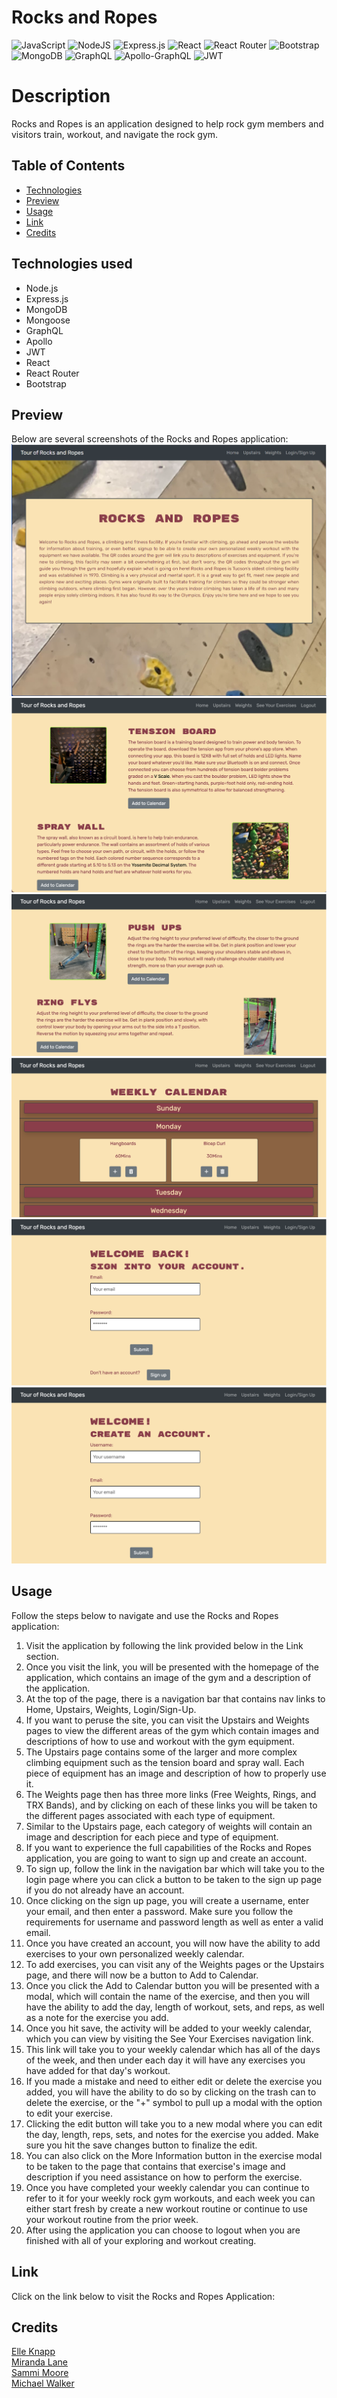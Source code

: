 # Rocks and Ropes
![JavaScript](https://img.shields.io/badge/javascript-%23323330.svg?logo=javascript&logoColor=%23F7DF1E)
![NodeJS](https://img.shields.io/badge/node.js-6DA55F?logo=node.js&logoColor=white)
![Express.js](https://img.shields.io/badge/express.js-%23404d59.svg?logo=express&logoColor=%2361DAFB)
![React](https://img.shields.io/badge/react-%2320232a.svg?logo=react&logoColor=%2361DAFB)
![React Router](https://img.shields.io/badge/React_Router-CA4245?logo=react-router&logoColor=white)
![Bootstrap](https://img.shields.io/badge/bootstrap-%23563D7C.svg?logo=bootstrap&logoColor=white)
![MongoDB](https://img.shields.io/badge/MongoDB-%234ea94b.svg?logo=mongodb&logoColor=white)
![GraphQL](https://img.shields.io/badge/-GraphQL-E10098?logo=graphql&logoColor=white)
![Apollo-GraphQL](https://img.shields.io/badge/-ApolloGraphQL-311C87?&logo=apollo-graphql) 
![JWT](https://img.shields.io/badge/JWT-black?&logo=JSON%20web%20tokens)

# Description
Rocks and Ropes is an application designed to help rock gym members and visitors train, workout, and navigate the rock gym.

## Table of Contents
  * [Technologies](#technologies)
  * [Preview](#preview)
  * [Usage](#usage)
  * [Link](#link)
  * [Credits](#credits)

## Technologies used
- Node.js
- Express.js
- MongoDB
- Mongoose
- GraphQL
- Apollo
- JWT
- React
- React Router
- Bootstrap

## Preview
Below are several screenshots of the Rocks and Ropes application:
![HomePage](client/src/assets/read-img/home.png) 
![Upstairs](client/src/assets/read-img/upstairs.png) 
![Weights](client/src/assets/read-img/weights.png) 
![Calendar](client/src/assets/read-img/calendar.png) 
![Login](client/src/assets/read-img/login.png) 
![SignUp](client/src/assets/read-img/signup.png) 

## Usage
Follow the steps below to navigate and use the Rocks and Ropes application:
1. Visit the application by following the link provided below in the Link section.
2. Once you visit the link, you will be presented with the homepage of the application, which contains an image of the gym and a description of the application.
3. At the top of the page, there is a navigation bar that contains nav links to Home, Upstairs, Weights, Login/Sign-Up.
4. If you want to peruse the site, you can visit the Upstairs and Weights pages to view the different areas of the gym which contain images and descriptions of how to use and workout with the gym equipment.
5. The Upstairs page contains some of the larger and more complex climbing equipment such as the tension board and spray wall. Each piece of equipment has an image and description of how to properly use it.
6. The Weights page then has three more links (Free Weights, Rings, and TRX Bands), and by clicking on each of these links you will be taken to the different pages associated with each type of equipment.
7. Similar to the Upstairs page, each category of weights will contain an image and description for each piece and type of equipment. 
8. If you want to experience the full capabilities of the Rocks and Ropes application, you are going to want to sign up and create an account.
9. To sign up, follow the link in the navigation bar which will take you to the login page where you can click a button to be taken to the sign up page if you do not already have an account.
10. Once clicking on the sign up page, you will create a username, enter your email, and then enter a password. Make sure you follow the requirements for username and password length as well as enter a valid email.
11. Once you have created an account, you will now have the ability to add exercises to your own personalized weekly calendar. 
12. To add exercises, you can visit any of the Weights pages or the Upstairs page, and there will now be a button to Add to Calendar.
13. Once you click the Add to Calendar button you will be presented with a modal, which will contain the name of the exercise, and then you will have the ability to add the day, length of workout, sets, and reps, as well as a note for the exercise you add.
14. Once you hit save, the activity will be added to your weekly calendar, which you can view by visiting the See Your Exercises navigation link.
15. This link will take you to your weekly calendar which has all of the days of the week, and then under each day it will have any exercises you have added for that day's workout.
16. If you made a mistake and need to either edit or delete the exercise you added, you will have the ability to do so by clicking on the trash can to delete the exercise, or the "+" symbol to pull up a modal with the option to edit your exercise.
17. Clicking the edit button will take you to a new modal where you can edit the day, length, reps, sets, and notes for the exercise you added. Make sure you hit the save changes button to finalize the edit.
18. You can also click on the More Information button in the exercise modal to be taken to the page that contains that exercise's image and description if you need assistance on how to perform the exercise. 
19. Once you have completed your weekly calendar you can continue to refer to it for your weekly rock gym workouts, and each week you can either start fresh by create a new workout routine or continue to use your workout routine from the prior week. 
20. After using the application you can choose to logout when you are finished with all of your exploring and workout creating. 

## Link
Click on the link below to visit the Rocks and Ropes Application:


## Credits
[Elle Knapp](https://github.com/dmknapp2385)  
[Miranda Lane](https://github.com/MirandaL27)  
[Sammi Moore](https://github.com/sm3131)  
[Michael Walker](https://github.com/michaelwwalker42) 
